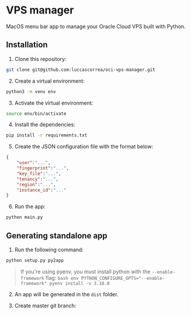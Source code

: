 # VPS manager

MacOS menu bar app to manage your Oracle Cloud VPS built with Python.

## Installation

1. Clone this repository:

```bash
git clone git@github.com:luccascorrea/oci-vps-manager.git
```

2. Create a virtual environment:

```bash
python3 -m venv env
```

3. Activate the virtual environment:

```bash
source env/bin/activate
```

4. Install the dependencies:

```bash
pip install -r requirements.txt
```

5. Create the JSON configuration file with the format below:

```json
{
    "user":"...",
    "fingerprint":"...",
    "key_file":"...",
    "tenancy":"...",
    "region":"...",
    "instance_id":"..."
}
```

6. Run the app:

```bash
python main.py
```

## Generating standalone app

1. Run the following command:

```bash
python setup.py py2app
```

> If you're using pyenv, you must install python with the `--enable-framework` flag:
    ```bash
    env PYTHON_CONFIGURE_OPTS="--enable-framework" pyenv install -v 3.10.0
    ```

2. An app will be generated in the `dist` folder.

3. Create master git branch:

    ```bash
    

